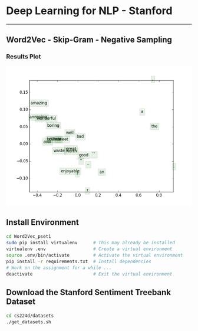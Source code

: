 # Deep Learning for NLP - Stanford
---
## Word2Vec - Skip-Gram - Negative Sampling
### Results Plot
![Word2Vec Plot](https://github.com/cioionut/dl4nlp-stanford/blob/master/Word2Vec_pset1/q3_word_vectors.png "Word2Vec Plot")

## Install Environment
```bash
cd Word2Vec_pset1
sudo pip install virtualenv      # This may already be installed
virtualenv .env                  # Create a virtual environment
source .env/bin/activate         # Activate the virtual environment
pip install -r requirements.txt  # Install dependencies
# Work on the assignment for a while ...
deactivate                       # Exit the virtual environment
```
## Download the Stanford Sentiment Treebank Dataset
```bash
cd cs224d/datasets
./get_datasets.sh
```
